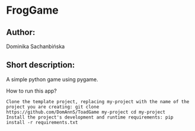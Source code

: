 # FrogGame
## Author:
Dominika Sachanbińska
## Short description:
A simple python game using pygame.

How to run this app?

    Clone the template project, replacing my-project with the name of the project you are creating: git clone https://github.com/DomAnnS/ToadGame my-project cd my-project
    Install the project's development and runtime requirements: pip install -r requirements.txt
